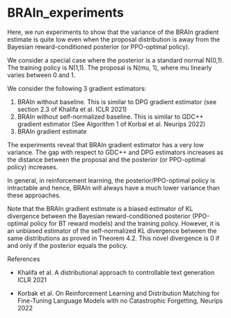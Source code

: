 # BRAIn_experiments
Here, we run experiments to show that the variance of the BRAIn gradient estimate is quite low even when the proposal distribution is away from the Bayesian reward-conditioned posterior (or PPO-optimal policy).

We consider a special case where the posterior is a standard normal N(0,1). The training policy is N(1,1). The proposal is N(mu, 1), where mu linearly varies between 0 and 1.

We consider the following 3 gradient estimators: 
1) BRAIn without baseline. This is similar to DPG gradient estimator (see section 2.3 of Khalifa et al. ICLR 2021)
2) BRAIn without self-normalized baseline. This is similar to GDC++ gradient estimator (See Algorithm 1 of Korbal et al. Neurips 2022)
3) BRAIn gradient estimate

The experiments reveal that BRAIn gradient estimator has a very low variance. The gap with respect to GDC++ and DPG estimators increases as the distance between the proposal and the posterior (or PPO-optimal policy) increases.

In general, in reinforcement learning, the posterior/PPO-optimal policy is intractable and hence, BRAIn will always have a much lower variance than these approaches.

Note that the BRAIn gradient estimate is a biased estimator of KL divergence between the Bayesian reward-conditioned posterior (PPO-optimal policy for BT reward models) and the training policy.
However, it is an unbiased estimator of the self-normalized KL divergence between the same distributions as proved in Theorem 4.2. This novel divergence is $0$ if and only if the posterior equals the policy.

References
 - Khalifa et al. A distributional approach to controllable text generation ICLR 2021

 - Korbak et al. On Reinforcement Learning and Distribution Matching for Fine-Tuning Language Models with no Catastrophic Forgetting, Neurips 2022
